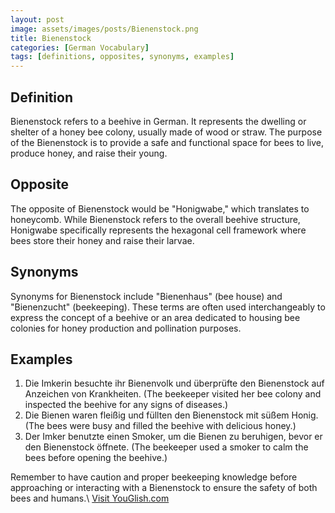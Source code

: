 ```yaml
---
layout: post
image: assets/images/posts/Bienenstock.png
title: Bienenstock
categories: [German Vocabulary]
tags: [definitions, opposites, synonyms, examples]
---
```


## Definition
Bienenstock refers to a beehive in German. It represents the dwelling or shelter of a honey bee colony, usually made of wood or straw. The purpose of the Bienenstock is to provide a safe and functional space for bees to live, produce honey, and raise their young.

## Opposite
The opposite of Bienenstock would be "Honigwabe," which translates to honeycomb. While Bienenstock refers to the overall beehive structure, Honigwabe specifically represents the hexagonal cell framework where bees store their honey and raise their larvae.

## Synonyms
Synonyms for Bienenstock include "Bienenhaus" (bee house) and "Bienenzucht" (beekeeping). These terms are often used interchangeably to express the concept of a beehive or an area dedicated to housing bee colonies for honey production and pollination purposes.

## Examples
1. Die Imkerin besuchte ihr Bienenvolk und überprüfte den Bienenstock auf Anzeichen von Krankheiten. (The beekeeper visited her bee colony and inspected the beehive for any signs of diseases.)
2. Die Bienen waren fleißig und füllten den Bienenstock mit süßem Honig. (The bees were busy and filled the beehive with delicious honey.)
3. Der Imker benutzte einen Smoker, um die Bienen zu beruhigen, bevor er den Bienenstock öffnete. (The beekeeper used a smoker to calm the bees before opening the beehive.)

Remember to have caution and proper beekeeping knowledge before approaching or interacting with a Bienenstock to ensure the safety of both bees and humans.\ <a id="yg-widget-0" class="youglish-widget" data-query="Bienenstock" data-lang="german" data-components="8412" data-auto-start="0" data-bkg-color="theme_light" data-title="How%20to%20pronounce%20Bienenstock%20in%20German"  rel="nofollow" href="https://youglish.com">Visit YouGlish.com</a><script async src="https://youglish.com/public/emb/widget.js" charset="utf-8"></script>
